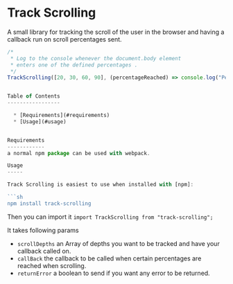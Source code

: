 # Track Scrolling

A small library for tracking the scroll of the user in the browser and having a callback run on scroll percentages sent.

````js
/*
 * Log to the console whenever the document.body element
 * enters one of the defined percentages .
 */
TrackScrolling([20, 30, 60, 90], (percentageReached) => console.log("Percentage Scrolled:", percentageReached));


Table of Contents
-----------------

  * [Requirements](#requirements)
  * [Usage](#usage)


Requirements
------------
a normal npm package can be used with webpack.

Usage
-----

Track Scrolling is easiest to use when installed with [npm]:

```sh
npm install track-scrolling
````

Then you can import it
`import TrackScrolling from "track-scrolling";`

It takes following params

- `scrollDepths` an Array of depths you want to be tracked and have your callback called on.
- `callBack` the callback to be called when certain percentages are reached when scrolling.
- `returnError` a boolean to send if you want any error to be returned.
